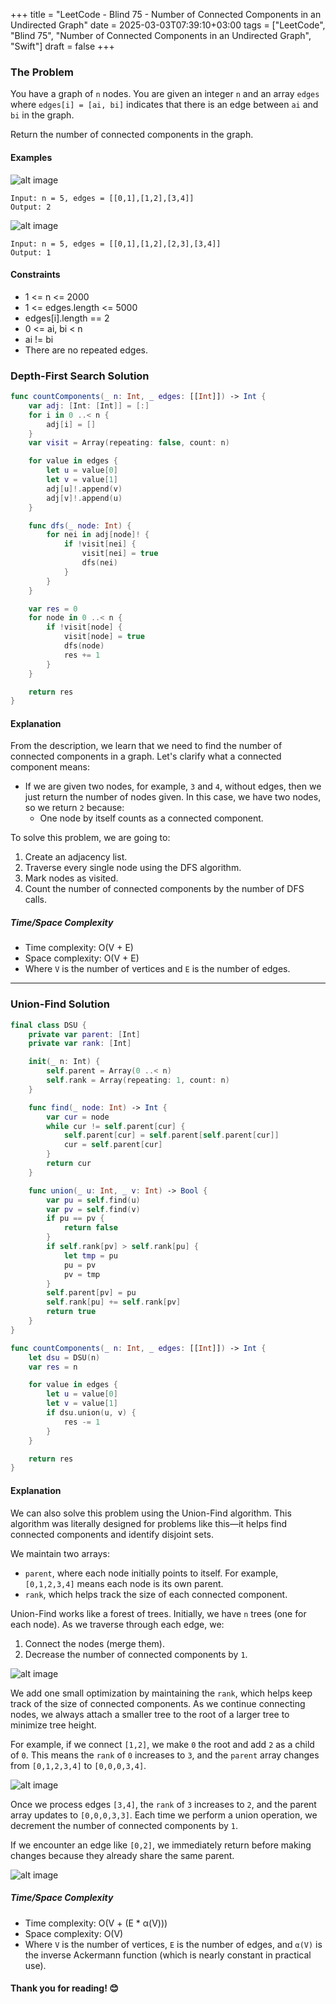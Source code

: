 +++
title = "LeetCode - Blind 75 - Number of Connected Components in an Undirected Graph"
date = 2025-03-03T07:39:10+03:00
tags = ["LeetCode", "Blind 75", "Number of Connected Components in an Undirected Graph", "Swift"]
draft = false
+++

### The Problem  
You have a graph of `n` nodes. You are given an integer `n` and an array `edges` where `edges[i] = [ai, bi]` indicates that there is an edge between `ai` and `bi` in the graph.  

Return the number of connected components in the graph.  

#### Examples  

![alt image](images/conn1-graph.jpg#center)  
``` 
Input: n = 5, edges = [[0,1],[1,2],[3,4]]
Output: 2
```
  
![alt image](images/conn2-graph.jpg#center)  
```
Input: n = 5, edges = [[0,1],[1,2],[2,3],[3,4]]
Output: 1
```

#### Constraints  
* 1 <= n <= 2000  
* 1 <= edges.length <= 5000  
* edges[i].length == 2  
* 0 <= ai, bi < n  
* ai != bi  
* There are no repeated edges.  

### Depth-First Search Solution  
```swift
func countComponents(_ n: Int, _ edges: [[Int]]) -> Int {
    var adj: [Int: [Int]] = [:]
    for i in 0 ..< n {
        adj[i] = []
    }
    var visit = Array(repeating: false, count: n)

    for value in edges {
        let u = value[0]
        let v = value[1]
        adj[u]!.append(v)
        adj[v]!.append(u)
    }

    func dfs(_ node: Int) {
        for nei in adj[node]! {
            if !visit[nei] {
                visit[nei] = true
                dfs(nei)
            }
        }
    }

    var res = 0
    for node in 0 ..< n {
        if !visit[node] {
            visit[node] = true
            dfs(node)
            res += 1
        }
    }

    return res
}
```

#### Explanation  
From the description, we learn that we need to find the number of connected components in a graph. Let's clarify what a connected component means:  

- If we are given two nodes, for example, `3` and `4`, without edges, then we just return the number of nodes given. In this case, we have two nodes, so we return `2` because:  
  - One node by itself counts as a connected component.  

To solve this problem, we are going to:  
1. Create an adjacency list.  
2. Traverse every single node using the DFS algorithm.  
3. Mark nodes as visited.  
4. Count the number of connected components by the number of DFS calls.  

##### Time/Space Complexity  
* Time complexity: O(V + E)  
* Space complexity: O(V + E)  
* Where `V` is the number of vertices and `E` is the number of edges.  

---

### Union-Find Solution  
```swift
final class DSU {
    private var parent: [Int]
    private var rank: [Int]

    init(_ n: Int) {
        self.parent = Array(0 ..< n)
        self.rank = Array(repeating: 1, count: n)
    }

    func find(_ node: Int) -> Int {
        var cur = node
        while cur != self.parent[cur] {
            self.parent[cur] = self.parent[self.parent[cur]]
            cur = self.parent[cur]
        }
        return cur
    }

    func union(_ u: Int, _ v: Int) -> Bool {
        var pu = self.find(u)
        var pv = self.find(v)
        if pu == pv {
            return false
        }
        if self.rank[pv] > self.rank[pu] {
            let tmp = pu
            pu = pv
            pv = tmp
        }
        self.parent[pv] = pu
        self.rank[pu] += self.rank[pv]
        return true
    }
}

func countComponents(_ n: Int, _ edges: [[Int]]) -> Int {
    let dsu = DSU(n)
    var res = n

    for value in edges {
        let u = value[0]
        let v = value[1]
        if dsu.union(u, v) {
            res -= 1
        }
    }

    return res
}
```  

#### Explanation  
We can also solve this problem using the Union-Find algorithm. This algorithm was literally designed for problems like this—it helps find connected components and identify disjoint sets.  

We maintain two arrays:  
- `parent`, where each node initially points to itself. For example, `[0,1,2,3,4]` means each node is its own parent.  
- `rank`, which helps track the size of each connected component.  

Union-Find works like a forest of trees. Initially, we have `n` trees (one for each node). As we traverse through each edge, we:  
1. Connect the nodes (merge them).  
2. Decrease the number of connected components by `1`.  

![alt image](images/p-323.png#center)  

We add one small optimization by maintaining the `rank`, which helps keep track of the size of connected components. As we continue connecting nodes, we always attach a smaller tree to the root of a larger tree to minimize tree height.  

For example, if we connect `[1,2]`, we make `0` the root and add `2` as a child of `0`. This means the `rank` of `0` increases to `3`, and the `parent` array changes from `[0,1,2,3,4]` to `[0,0,0,3,4]`.  

![alt image](images/p-323-1.png#center)  

Once we process edges `[3,4]`, the `rank` of `3` increases to `2`, and the parent array updates to `[0,0,0,3,3]`. Each time we perform a union operation, we decrement the number of connected components by `1`.  

If we encounter an edge like `[0,2]`, we immediately return before making changes because they already share the same parent.  

![alt image](images/p-323-2.png#center)  

##### Time/Space Complexity  
* Time complexity: O(V + (E * α(V)))  
* Space complexity: O(V)  
* Where `V` is the number of vertices, `E` is the number of edges, and `α(V)` is the inverse Ackermann function (which is nearly constant in practical use).  

#### Thank you for reading! 😊
